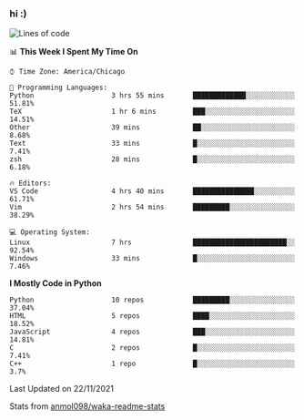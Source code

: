 ### hi :)

<!--START_SECTION:waka-->
![Lines of code](https://img.shields.io/badge/From%20Hello%20World%20I%27ve%20Written-886978%20lines%20of%20code-blue)

📊 **This Week I Spent My Time On** 

```text
⌚︎ Time Zone: America/Chicago

💬 Programming Languages: 
Python                   3 hrs 55 mins       █████████████░░░░░░░░░░░░   51.81% 
TeX                      1 hr 6 mins         ███░░░░░░░░░░░░░░░░░░░░░░   14.51% 
Other                    39 mins             ██░░░░░░░░░░░░░░░░░░░░░░░   8.68% 
Text                     33 mins             █░░░░░░░░░░░░░░░░░░░░░░░░   7.41% 
zsh                      28 mins             █░░░░░░░░░░░░░░░░░░░░░░░░   6.18%

🔥 Editors: 
VS Code                  4 hrs 40 mins       ███████████████░░░░░░░░░░   61.71% 
Vim                      2 hrs 54 mins       █████████░░░░░░░░░░░░░░░░   38.29%

💻 Operating System: 
Linux                    7 hrs               ███████████████████████░░   92.54% 
Windows                  33 mins             █░░░░░░░░░░░░░░░░░░░░░░░░   7.46%

```

**I Mostly Code in Python** 

```text
Python                   10 repos            █████████░░░░░░░░░░░░░░░░   37.04% 
HTML                     5 repos             ████░░░░░░░░░░░░░░░░░░░░░   18.52% 
JavaScript               4 repos             ███░░░░░░░░░░░░░░░░░░░░░░   14.81% 
C                        2 repos             █░░░░░░░░░░░░░░░░░░░░░░░░   7.41% 
C++                      1 repo              █░░░░░░░░░░░░░░░░░░░░░░░░   3.7%

```



 Last Updated on 22/11/2021
<!--END_SECTION:waka-->

Stats from [anmol098/waka-readme-stats](https://github.com/anmol098/waka-readme-stats)